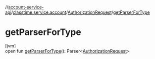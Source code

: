 //[account-service-api](../../../index.md)/[classtime.service.account](../index.md)/[AuthorizationRequest](index.md)/[getParserForType](get-parser-for-type.md)

# getParserForType

[jvm]\
open fun [getParserForType](get-parser-for-type.md)(): Parser&lt;[AuthorizationRequest](index.md)&gt;
